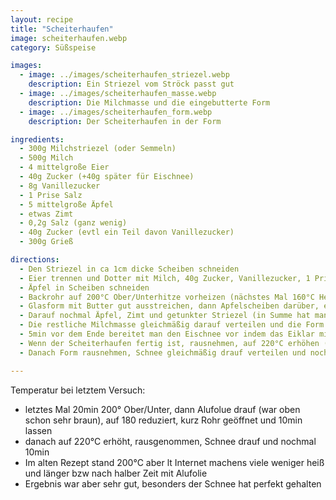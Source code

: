 ```yaml
---
layout: recipe
title: "Scheiterhaufen"
image: scheiterhaufen.webp
category: Süßspeise

images:
  - image: ../images/scheiterhaufen_striezel.webp
    description: Ein Striezel vom Ströck passt gut
  - image: ../images/scheiterhaufen_masse.webp
    description: Die Milchmasse und die eingebutterte Form
  - image: ../images/scheiterhaufen_form.webp
    description: Der Scheiterhaufen in der Form

ingredients:
  - 300g Milchstriezel (oder Semmeln)
  - 500g Milch
  - 4 mittelgroße Eier
  - 40g Zucker (+40g später für Eischnee)
  - 8g Vanillezucker
  - 1 Prise Salz
  - 5 mittelgroße Äpfel
  - etwas Zimt
  - 0,2g Salz (ganz wenig)
  - 40g Zucker (evtl ein Teil davon Vanillezucker)
  - 300g Grieß

directions:
  - Den Striezel in ca 1cm dicke Scheiben schneiden
  - Eier trennen und Dotter mit Milch, 40g Zucker, Vanillezucker, 1 Prise Salz mit Küchenmaschine mixen
  - Äpfel in Scheiben schneiden
  - Backrohr auf 200°C Ober/Unterhitze vorheizen (nächstes Mal 160°C Heißluft)
  - Glasform mit Butter gut ausstreichen, dann Apfelscheiben darüber, etwas Zimt drüberstreuen, Striezelscheiben in Milchmasse tunken bis sie sich ansaugen und schichten.
  - Darauf nochmal Äpfel, Zimt und getunkter Striezel (in Summe hat man also 2 Schichten Äpfel und 2 Schichten Striezel)
  - Die restliche Milchmasse gleichmäßig darauf verteilen und die Form für 20min ins Backrohr geben (2. Schiene von unten) (nächstes Mal Mitte aber gleich 40min bis er fertig ist)
  - 5min vor dem Ende bereitet man den Eischnee vor indem das Eiklar mit 40g Zucker gemixt wird bis es fest ist
  - Wenn der Scheiterhaufen fertig ist, rausnehmen, auf 220°C erhöhen (damit Schnee nicht innen austrocknet bis er braun wird) und Schnellvorheizen.
  - Danach Form rausnehmen, Schnee gleichmäßig drauf verteilen und nochmal ca 5min ins Rohr geben bis Schee braun ist

---
```


Temperatur bei letztem Versuch:
- letztes Mal 20min 200° Ober/Unter, dann Alufolue drauf (war oben schon sehr braun), auf 180 reduziert, kurz Rohr geöffnet und 10min lassen
- danach auf 220°C erhöht, rausgenommen, Schnee drauf und nochmal 10min
- Im alten Rezept stand 200°C aber lt Internet machens viele weniger heiß und länger bzw nach halber Zeit mit Alufolie
- Ergebnis war aber sehr gut, besonders der Schnee hat perfekt gehalten